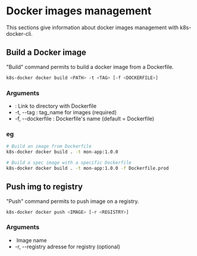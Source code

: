 # Docker images management

This sections give information about docker images management with k8s-docker-cli.

## Build a Docker image

"Build" command permits to build a docker image from a Dockerfile.
```bash
k8s-docker docker build <PATH> -t <TAG> [-f <DOCKERFILE>]
```

### Arguments

* <PATH> : Link to directory with Dockerfile
* -t, --tag <TAG> : tag_name for images (required)
* -f, --dockerfile <DOCKERFILE> : Dockerfile's name (default = Dockerfile)

### eg

```bash
# Build an image from Dockerfile
k8s-docker docker build . -t mon-app:1.0.0

# Build a spec image with a specific Dockerfile
k8s-docker docker build . -t mon-app:1.0.0 -f Dockerfile.prod
``` 

## Push img to registry
"Push" command permits to push image on a registry.

```bash
k8s-docker docker push <IMAGE> [-r <REGISTRY>]
```

### Arguments
* <IMAGE> Image name
* -r, --registry <REGISTRY> adresse for registry (optional)
